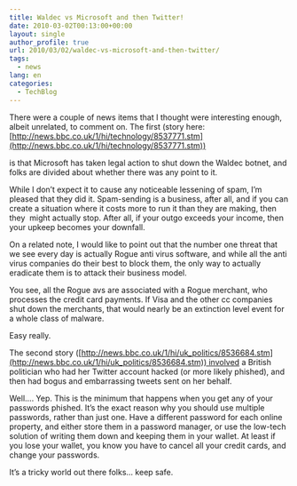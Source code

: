 ```yaml
---
title: Waldec vs Microsoft and then Twitter!
date: 2010-03-02T00:13:00+00:00
layout: single
author_profile: true
url: 2010/03/02/waldec-vs-microsoft-and-then-twitter/
tags:
  - news
lang: en
categories: 
  - TechBlog
---
```

There were a couple of news items that I thought were interesting enough, albeit unrelated, to comment on. The first (story here:  [http://news.bbc.co.uk/1/hi/technology/8537771.stm](http://news.bbc.co.uk/1/hi/technology/8537771.stm))

is that Microsoft has taken legal action to shut down the Waldec botnet, and folks are divided about whether there was any point to it.

While I don’t expect it to cause any noticeable lessening of spam, I’m pleased that they did it. Spam-sending is a business, after all, and if you can create a situation where it costs more to run it than they are making, then they  might actually stop. After all, if your outgo exceeds your income, then your upkeep becomes your downfall.

On a related note, I would like to point out that the number one threat that we see every day is actually Rogue anti virus software, and while all the anti virus companies do their best to block them, the only way to actually eradicate them is to attack their business model.

You see, all the Rogue avs are associated with a Rogue merchant, who processes the credit card payments. If Visa and the other cc companies shut down the merchants, that would nearly be an extinction level event for a whole class of malware.

Easy really.

The second story ([http://news.bbc.co.uk/1/hi/uk_politics/8536684.stm](http://news.bbc.co.uk/1/hi/uk_politics/8536684.stm)) involved a British politician who had her Twitter account hacked (or more likely phished), and then had bogus and embarrassing tweets sent on her behalf.

Well…. Yep. This is the minimum that happens when you get any of your passwords phished. It’s the exact reason why you should use multiple passwords, rather than just one. Have a different password for each online property, and either store them in a password manager, or use the low-tech solution of writing them down and keeping them in your wallet. At least if you lose your wallet, you know you have to cancel all your credit cards, and change your passwords.

It’s a tricky world out there folks… keep safe.